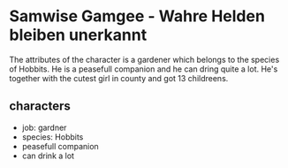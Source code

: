 # Samwise Gamgee - Wahre Helden bleiben unerkannt
The attributes of the character is a gardener which belongs to the species of Hobbits. He is a peasefull companion and he can dring quite a lot. He's together with the cutest girl in county and got 13 childreens.


## characters

* job: gardner
* species: Hobbits
* peasefull companion
* can drink a lot

